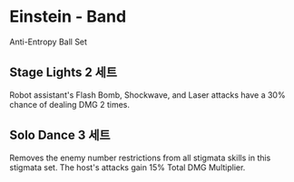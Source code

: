 # Einstein - Band

Anti-Entropy Ball Set

## Stage Lights 2 세트

Robot assistant's Flash Bomb, Shockwave, and Laser attacks have a 30% chance of dealing DMG 2 times.

## Solo Dance 3 세트

Removes the enemy number restrictions from all stigmata skills in this stigmata set. The host's attacks gain 15% Total DMG Multiplier.
